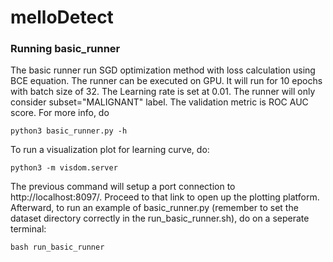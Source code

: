 # melloDetect
### Running basic_runner
The basic runner run SGD optimization method with loss calculation using BCE
equation. The runner can be executed on GPU. It will run for 10 epochs with
batch size of 32. The Learning rate is set at 0.01. The runner will only consider subset="MALIGNANT" label. The validation metric is ROC AUC score. For more info, do
```
python3 basic_runner.py -h
```
To run a visualization plot for learning curve, do:
```
python3 -m visdom.server
```
The previous command will setup a port connection to http://localhost:8097/. Proceed to that link to open up the plotting platform. Afterward, to run an example of basic_runner.py (remember to set the dataset directory correctly in the run_basic_runner.sh), do on a seperate terminal:
```
bash run_basic_runner
```
